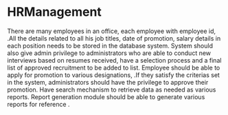 # HRManagement

There are many employees in an office, each employee with employee id, .All the details related to all his job titles, date of promotion, salary details in each position needs to be stored in the database system. System should also give admin privilege to administrators who are able to conduct new interviews based on resumes received, have a selection process and a final list of approved recruitment to be added to list. Employee should be able to apply for promotion to various designations, .If they satisfy the criterias set in the system, administrators should have the privilege to approve their promotion. Have search mechanism to retrieve data as needed as various reports. Report generation module should be able to generate various reports for reference .
